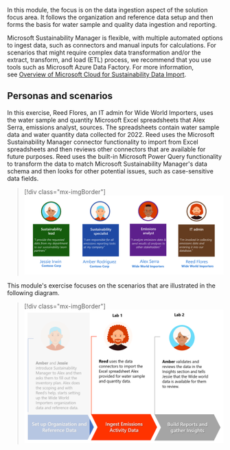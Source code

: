 In this module, the focus is on the data ingestion aspect of the solution focus area. It follows the organization and reference data setup and then forms the basis for water sample and quality data ingestion and reporting.

Microsoft Sustainability Manager is flexible, with multiple automated options to ingest data, such as connectors and manual inputs for calculations. For scenarios that might require complex data transformation and/or the extract, transform, and load (ETL) process, we recommend that you use tools such as Microsoft Azure Data Factory. For more information, see [Overview of Microsoft Cloud for Sustainability Data Import](/industry/sustainability/import-data/?azure-portal=true).

## Personas and scenarios

In this exercise, Reed Flores, an IT admin for Wide World Importers, uses the water sample and quantity Microsoft Excel spreadsheets that Alex Serra, emissions analyst, sources. The spreadsheets contain water sample data and water quantity data collected for 2022. Reed uses the Microsoft Sustainability Manager connector functionality to import from Excel spreadsheets and then reviews other connectors that are available for future purposes. Reed uses the built-in Microsoft Power Query functionality to transform the data to match Microsoft Sustainability Manager's data schema and then looks for other potential issues, such as case-sensitive data fields.

> [!div class="mx-imgBorder"]
> [![Diagram showing the four personas of sustainability lead, sustainability specialist, emissions analyst, and I T admin.](../media/personas.png)](../media/personas.png#lightbox)

This module's exercise focuses on the scenarios that are illustrated in the following diagram.

> [!div class="mx-imgBorder"]
> [![Diagram showing the storyboard and I T admin.](../media/storyboard.png)](../media/storyboard.png#lightbox)
